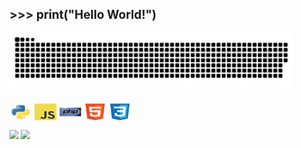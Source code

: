 ## >>> print("Hello World!")
![Snake animation](https://github.com/luclucs/luclucs/blob/output/github-contribution-grid-snake.svg)
<div style="display: inline_block">
  <img align="center" alt="Lu-Python" height="30" width="40" src="https://raw.githubusercontent.com/devicons/devicon/master/icons/python/python-original.svg">
  <img align="center" alt="Lu-Js" height="30" width="40" src="https://raw.githubusercontent.com/devicons/devicon/master/icons/javascript/javascript-original.svg">
  <img align="center" alt="Lu-PHP" height="30" width="40" src="https://raw.githubusercontent.com/devicons/devicon/master/icons/php/php-original.svg">
  <img align="center" alt="Lu-HTML" height="30" width="40" src="https://raw.githubusercontent.com/devicons/devicon/master/icons/html5/html5-original.svg">
  <img align="center" alt="Lu-CSS3" height="30" width="40" src="https://raw.githubusercontent.com/devicons/devicon/master/icons/css3/css3-original.svg">
</div>
<div><br>
<img height="180em" src="https://github-readme-stats.vercel.app/api?username=luclucs&count_private=true&show_icons=true&theme=midnight-purple"/>
<img height="180em" src="https://github-readme-stats.vercel.app/api/top-langs/?username=luclucs&theme=midnight-purple"/>
</div>
